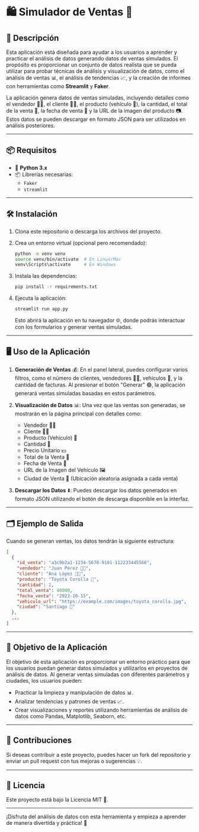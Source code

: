 
# 🛍️ **Simulador de Ventas** 🚗

## 📝 **Descripción** 

Esta aplicación está diseñada para ayudar a los usuarios a aprender y practicar el análisis de datos generando datos de ventas simulados. El propósito es proporcionar un conjunto de datos realista que se pueda utilizar para probar técnicas de análisis y visualización de datos, como el análisis de ventas 📊, el análisis de tendencias 📈, y la creación de informes con herramientas como **Streamlit** y **Faker**. 

La aplicación genera datos de ventas simuladas, incluyendo detalles como el vendedor 👨‍💼, el cliente 👩‍💼, el producto (vehículo 🚙), la cantidad, el total de la venta 💸, la fecha de venta 📅 y la URL de la imagen del producto 📷. Estos datos se pueden descargar en formato JSON para ser utilizados en análisis posteriores.

---

## 📦 **Requisitos** 

- 🐍 **Python 3.x**
- 📦 Librerías necesarias:
  - `Faker`
  - `streamlit`

---

## 🛠️ **Instalación** 

1. Clona este repositorio o descarga los archivos del proyecto.

2. Crea un entorno virtual (opcional pero recomendado):

   ```bash
   python -m venv venv
   source venv/bin/activate  # En Linux/Mac
   venv\Scripts\activate     # En Windows
   ```

3. Instala las dependencias:

   ```bash
   pip install -r requirements.txt
   ```

4. Ejecuta la aplicación:

   ```bash
   streamlit run app.py
   ```

   Esto abrirá la aplicación en tu navegador 🌐, donde podrás interactuar con los formularios y generar ventas simuladas.

---

## 🖥️ **Uso de la Aplicación**

1. **Generación de Ventas** 💰: En el panel lateral, puedes configurar varios filtros, como el número de clientes, vendedores 👩‍💻, vehículos 🚗, y la cantidad de facturas. Al presionar el botón "Generar" 🟢, la aplicación generará ventas simuladas basadas en estos parámetros.

2. **Visualización de Datos** 📊: Una vez que las ventas son generadas, se mostrarán en la página principal con detalles como:

   - Vendedor 👨‍💼
   - Cliente 👩‍💼
   - Producto (Vehículo) 🚙
   - Cantidad 🔢
   - Precio Unitario 💵
   - Total de la Venta 💸
   - Fecha de Venta 📅
   - URL de la Imagen del Vehículo 🖼️
   - Ciudad de Venta 🌆 (Ubicación aleatoria asignada a cada venta)

3. **Descargar los Datos** ⬇️: Puedes descargar los datos generados en formato JSON utilizando el botón de descarga disponible en la interfaz.

---

## 🗂️ **Ejemplo de Salida**

Cuando se generan ventas, los datos tendrán la siguiente estructura:

```json
[
  {
    "id_venta": "a3c9b2a1-1234-5678-9101-112233445566",
    "vendedor": "Juan Pérez 👨‍💼",
    "cliente": "Ana López 👩‍💼",
    "producto": "Toyota Corolla 🚙",
    "cantidad": 2,
    "total_venta": 40000,
    "fecha_venta": "2023-10-15",
    "vehiculo_url": "https://example.com/images/toyota_corolla.jpg",
    "ciudad": "Santiago 🌆"
  },
  ...
]
```

---

## 🎯 **Objetivo de la Aplicación**

El objetivo de esta aplicación es proporcionar un entorno práctico para que los usuarios puedan generar datos simulados y utilizarlos en proyectos de análisis de datos. Al generar ventas simuladas con diferentes parámetros y ciudades, los usuarios pueden:

- Practicar la limpieza y manipulación de datos 📊.
- Analizar tendencias y patrones de ventas 📈.
- Crear visualizaciones y reportes utilizando herramientas de análisis de datos como Pandas, Matplotlib, Seaborn, etc.

---

## 🤝 **Contribuciones**

Si deseas contribuir a este proyecto, puedes hacer un fork del repositorio y enviar un pull request con tus mejoras o sugerencias 💡.

---

## 📜 **Licencia**

Este proyecto está bajo la Licencia MIT 📝.

---

¡Disfruta del análisis de datos con esta herramienta y empieza a aprender de manera divertida y práctica! 🎉
